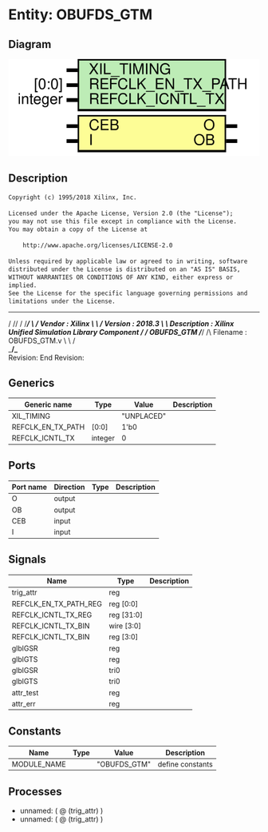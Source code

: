 # Entity: OBUFDS_GTM

## Diagram

![Diagram](OBUFDS_GTM.svg "Diagram")
## Description

    Copyright (c) 1995/2018 Xilinx, Inc.
 
    Licensed under the Apache License, Version 2.0 (the "License");
    you may not use this file except in compliance with the License.
    You may obtain a copy of the License at
 
        http://www.apache.org/licenses/LICENSE-2.0
 
    Unless required by applicable law or agreed to in writing, software
    distributed under the License is distributed on an "AS IS" BASIS,
    WITHOUT WARRANTIES OR CONDITIONS OF ANY KIND, either express or implied.
    See the License for the specific language governing permissions and
    limitations under the License.
   ____  ____
  /   /\/   /
 /___/  \  /     Vendor      : Xilinx
 \   \   \/      Version     : 2018.3
  \   \          Description : Xilinx Unified Simulation Library Component
  /   /                        OBUFDS_GTM
 /___/   /\      Filename    : OBUFDS_GTM.v
 \   \  /  \
  \___\/\___\
  Revision:
  End Revision:
 
## Generics

| Generic name      | Type    | Value      | Description |
| ----------------- | ------- | ---------- | ----------- |
| XIL_TIMING        |         | "UNPLACED" |             |
| REFCLK_EN_TX_PATH | [0:0]   | 1'b0       |             |
| REFCLK_ICNTL_TX   | integer | 0          |             |
## Ports

| Port name | Direction | Type | Description |
| --------- | --------- | ---- | ----------- |
| O         | output    |      |             |
| OB        | output    |      |             |
| CEB       | input     |      |             |
| I         | input     |      |             |
## Signals

| Name                  | Type       | Description |
| --------------------- | ---------- | ----------- |
| trig_attr             | reg        |             |
| REFCLK_EN_TX_PATH_REG | reg [0:0]  |             |
| REFCLK_ICNTL_TX_REG   | reg [31:0] |             |
| REFCLK_ICNTL_TX_BIN   | wire [3:0] |             |
| REFCLK_ICNTL_TX_BIN   | reg [3:0]  |             |
| glblGSR               | reg        |             |
| glblGTS               | reg        |             |
| glblGSR               | tri0       |             |
| glblGTS               | tri0       |             |
| attr_test             | reg        |             |
| attr_err              | reg        |             |
## Constants

| Name        | Type | Value        | Description       |
| ----------- | ---- | ------------ | ----------------- |
| MODULE_NAME |      | "OBUFDS_GTM" | define constants  |
## Processes
- unnamed: ( @ (trig_attr) )
- unnamed: ( @ (trig_attr) )
